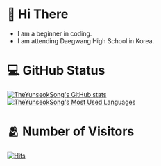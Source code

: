 # 👋 Hi There
* I am a beginner in coding.
* I am attending Daegwang High School in Korea.
<!-- 깃허브 상태창 -->
# :computer: GitHub Status
[![TheYunseokSong's GitHub stats](https://github-readme-stats.vercel.app/api?username=TheYunseokSong&theme=dark&count_private=true&show_icons=true)](https://github.com/superjoy0502/)
[![TheYunseokSong's Most Used Languages](https://github-readme-stats.vercel.app/api/top-langs/?username=TheYunseokSong&theme=dark&layout=compact)](https://github.com/TheYunseokSong/)
<!-- 방문자수 -->
# :people_hugging: Number of Visitors
[![Hits](https://hits.seeyoufarm.com/api/count/incr/badge.svg?url=https%3A%2F%2Fgithub.com%2FTheYunseokSong%2Fhit-counter&count_bg=%233DB1C8&title_bg=%23555555&icon=&icon_color=%23E7E7E7&title=+views&edge_flat=false)](https://hits.seeyoufarm.com)

<!-- 배너
![header](https://capsule-render.vercel.app/api?type=waving&,color=auto&height=150&text=Welcome!&fontColor=ffffff&fontAlignY=35)
# Hi there 👋
* I am a beginner in coding.
 -->
